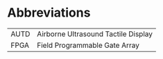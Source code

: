 # Abbreviations
|       |                                     |
| :---- | :-----------------------------------|
| AUTD  | Airborne Ultrasound Tactile Display |
| FPGA  | Field Programmable Gate Array       |
<link rel="stylesheet" href="styles/table_wo_header.css">
